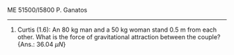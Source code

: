 ME 51500/I5800
P. Ganatos

---
1) Curtis (1.6): An 80 kg man and a 50 kg woman stand 0.5 m from each other. What is the force of gravitational attraction between the couple? {Ans.: 36.04 $\mu N$}

